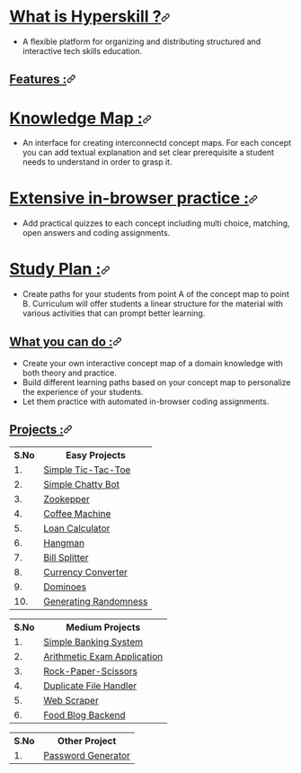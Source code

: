 <html lang="en">
<head>
  <meta charset="UTF-8">
  <meta http-equiv="X-UA-Compatible" content="IE=edge">
  <meta name="viewport" content="width=device-width, initial-scale=1.0">
  <title>Hyperskill.org</title>
</head>
<body>
<h1 tabindex="-1" id="user-content-what-is-hyperskill-" dir="auto"><a class="heading-link" href="#what-is-hyperskill-">What is Hyperskill ?<svg class="octicon octicon-link" viewBox="0 0 16 16" version="1.1" width="16" height="16" aria-hidden="true"><path d="m7.775 3.275 1.25-1.25a3.5 3.5 0 1 1 4.95 4.95l-2.5 2.5a3.5 3.5 0 0 1-4.95 0 .751.751 0 0 1 .018-1.042.751.751 0 0 1 1.042-.018 1.998 1.998 0 0 0 2.83 0l2.5-2.5a2.002 2.002 0 0 0-2.83-2.83l-1.25 1.25a.751.751 0 0 1-1.042-.018.751.751 0 0 1-.018-1.042Zm-4.69 9.64a1.998 1.998 0 0 0 2.83 0l1.25-1.25a.751.751 0 0 1 1.042.018.751.751 0 0 1 .018 1.042l-1.25 1.25a3.5 3.5 0 1 1-4.95-4.95l2.5-2.5a3.5 3.5 0 0 1 4.95 0 .751.751 0 0 1-.018 1.042.751.751 0 0 1-1.042.018 1.998 1.998 0 0 0-2.83 0l-2.5 2.5a1.998 1.998 0 0 0 0 2.83Z"></path></svg></a></h1>
<ul dir="auto">
<li>A flexible platform for organizing and distributing structured and interactive tech skills education.</li>
</ul>
<h2 tabindex="-1" id="user-content-features-" dir="auto"><a class="heading-link" href="#features-">Features :<svg class="octicon octicon-link" viewBox="0 0 16 16" version="1.1" width="16" height="16" aria-hidden="true"><path d="m7.775 3.275 1.25-1.25a3.5 3.5 0 1 1 4.95 4.95l-2.5 2.5a3.5 3.5 0 0 1-4.95 0 .751.751 0 0 1 .018-1.042.751.751 0 0 1 1.042-.018 1.998 1.998 0 0 0 2.83 0l2.5-2.5a2.002 2.002 0 0 0-2.83-2.83l-1.25 1.25a.751.751 0 0 1-1.042-.018.751.751 0 0 1-.018-1.042Zm-4.69 9.64a1.998 1.998 0 0 0 2.83 0l1.25-1.25a.751.751 0 0 1 1.042.018.751.751 0 0 1 .018 1.042l-1.25 1.25a3.5 3.5 0 1 1-4.95-4.95l2.5-2.5a3.5 3.5 0 0 1 4.95 0 .751.751 0 0 1-.018 1.042.751.751 0 0 1-1.042.018 1.998 1.998 0 0 0-2.83 0l-2.5 2.5a1.998 1.998 0 0 0 0 2.83Z"></path></svg></a></h2>
<h1 tabindex="-1" id="user-content-knowledge-map-" dir="auto"><a class="heading-link" href="#knowledge-map-">Knowledge Map :<svg class="octicon octicon-link" viewBox="0 0 16 16" version="1.1" width="16" height="16" aria-hidden="true"><path d="m7.775 3.275 1.25-1.25a3.5 3.5 0 1 1 4.95 4.95l-2.5 2.5a3.5 3.5 0 0 1-4.95 0 .751.751 0 0 1 .018-1.042.751.751 0 0 1 1.042-.018 1.998 1.998 0 0 0 2.83 0l2.5-2.5a2.002 2.002 0 0 0-2.83-2.83l-1.25 1.25a.751.751 0 0 1-1.042-.018.751.751 0 0 1-.018-1.042Zm-4.69 9.64a1.998 1.998 0 0 0 2.83 0l1.25-1.25a.751.751 0 0 1 1.042.018.751.751 0 0 1 .018 1.042l-1.25 1.25a3.5 3.5 0 1 1-4.95-4.95l2.5-2.5a3.5 3.5 0 0 1 4.95 0 .751.751 0 0 1-.018 1.042.751.751 0 0 1-1.042.018 1.998 1.998 0 0 0-2.83 0l-2.5 2.5a1.998 1.998 0 0 0 0 2.83Z"></path></svg></a></h1>
<ul dir="auto">
<li>An interface for creating interconnectd concept maps. For each concept you can add textual explanation and set clear prerequisite a student needs to understand in order to grasp it.</li>
</ul>
<h1 tabindex="-1" id="user-content-extensive-in-browser-practice-" dir="auto"><a class="heading-link" href="#extensive-in-browser-practice-">Extensive in-browser practice :<svg class="octicon octicon-link" viewBox="0 0 16 16" version="1.1" width="16" height="16" aria-hidden="true"><path d="m7.775 3.275 1.25-1.25a3.5 3.5 0 1 1 4.95 4.95l-2.5 2.5a3.5 3.5 0 0 1-4.95 0 .751.751 0 0 1 .018-1.042.751.751 0 0 1 1.042-.018 1.998 1.998 0 0 0 2.83 0l2.5-2.5a2.002 2.002 0 0 0-2.83-2.83l-1.25 1.25a.751.751 0 0 1-1.042-.018.751.751 0 0 1-.018-1.042Zm-4.69 9.64a1.998 1.998 0 0 0 2.83 0l1.25-1.25a.751.751 0 0 1 1.042.018.751.751 0 0 1 .018 1.042l-1.25 1.25a3.5 3.5 0 1 1-4.95-4.95l2.5-2.5a3.5 3.5 0 0 1 4.95 0 .751.751 0 0 1-.018 1.042.751.751 0 0 1-1.042.018 1.998 1.998 0 0 0-2.83 0l-2.5 2.5a1.998 1.998 0 0 0 0 2.83Z"></path></svg></a></h1>
<ul dir="auto">
<li>Add practical quizzes to each concept including multi choice, matching, open answers and coding assignments.</li>
</ul>
<h1 tabindex="-1" id="user-content-study-plan-" dir="auto"><a class="heading-link" href="#study-plan-">Study Plan :<svg class="octicon octicon-link" viewBox="0 0 16 16" version="1.1" width="16" height="16" aria-hidden="true"><path d="m7.775 3.275 1.25-1.25a3.5 3.5 0 1 1 4.95 4.95l-2.5 2.5a3.5 3.5 0 0 1-4.95 0 .751.751 0 0 1 .018-1.042.751.751 0 0 1 1.042-.018 1.998 1.998 0 0 0 2.83 0l2.5-2.5a2.002 2.002 0 0 0-2.83-2.83l-1.25 1.25a.751.751 0 0 1-1.042-.018.751.751 0 0 1-.018-1.042Zm-4.69 9.64a1.998 1.998 0 0 0 2.83 0l1.25-1.25a.751.751 0 0 1 1.042.018.751.751 0 0 1 .018 1.042l-1.25 1.25a3.5 3.5 0 1 1-4.95-4.95l2.5-2.5a3.5 3.5 0 0 1 4.95 0 .751.751 0 0 1-.018 1.042.751.751 0 0 1-1.042.018 1.998 1.998 0 0 0-2.83 0l-2.5 2.5a1.998 1.998 0 0 0 0 2.83Z"></path></svg></a></h1>
<ul dir="auto">
<li>Create paths for your students from point A of the concept map to point B. Curriculum will offer students a linear structure for the material with various activities that can prompt better learning.</li>
</ul>
<h2 tabindex="-1" id="user-content-what-you-can-do-" dir="auto"><a class="heading-link" href="#what-you-can-do-">What you can do :<svg class="octicon octicon-link" viewBox="0 0 16 16" version="1.1" width="16" height="16" aria-hidden="true"><path d="m7.775 3.275 1.25-1.25a3.5 3.5 0 1 1 4.95 4.95l-2.5 2.5a3.5 3.5 0 0 1-4.95 0 .751.751 0 0 1 .018-1.042.751.751 0 0 1 1.042-.018 1.998 1.998 0 0 0 2.83 0l2.5-2.5a2.002 2.002 0 0 0-2.83-2.83l-1.25 1.25a.751.751 0 0 1-1.042-.018.751.751 0 0 1-.018-1.042Zm-4.69 9.64a1.998 1.998 0 0 0 2.83 0l1.25-1.25a.751.751 0 0 1 1.042.018.751.751 0 0 1 .018 1.042l-1.25 1.25a3.5 3.5 0 1 1-4.95-4.95l2.5-2.5a3.5 3.5 0 0 1 4.95 0 .751.751 0 0 1-.018 1.042.751.751 0 0 1-1.042.018 1.998 1.998 0 0 0-2.83 0l-2.5 2.5a1.998 1.998 0 0 0 0 2.83Z"></path></svg></a></h2>
<ul dir="auto">
<li>Create your own interactive concept map of a domain knowledge with both theory and practice.</li>
<li>Build different learning paths based on your concept map to personalize the experience of your students.</li>
<li>Let them practice with automated in-browser coding assignments.</li>
</ul>
<h2 tabindex="-1" id="user-content-projects-" dir="auto"><a class="heading-link" href="#projects-">Projects :<svg class="octicon octicon-link" viewBox="0 0 16 16" version="1.1" width="16" height="16" aria-hidden="true"><path d="m7.775 3.275 1.25-1.25a3.5 3.5 0 1 1 4.95 4.95l-2.5 2.5a3.5 3.5 0 0 1-4.95 0 .751.751 0 0 1 .018-1.042.751.751 0 0 1 1.042-.018 1.998 1.998 0 0 0 2.83 0l2.5-2.5a2.002 2.002 0 0 0-2.83-2.83l-1.25 1.25a.751.751 0 0 1-1.042-.018.751.751 0 0 1-.018-1.042Zm-4.69 9.64a1.998 1.998 0 0 0 2.83 0l1.25-1.25a.751.751 0 0 1 1.042.018.751.751 0 0 1 .018 1.042l-1.25 1.25a3.5 3.5 0 1 1-4.95-4.95l2.5-2.5a3.5 3.5 0 0 1 4.95 0 .751.751 0 0 1-.018 1.042.751.751 0 0 1-1.042.018 1.998 1.998 0 0 0-2.83 0l-2.5 2.5a1.998 1.998 0 0 0 0 2.83Z"></path></svg></a></h2>
<table>
  <tbody><tr>
    <th>S.No</th>
    <th>Easy Projects</th>
  </tr>
  <tr>
    <td>1.</td>
    <td><a href="https://github.com/Mathesh099/Tic-Tac-Toe.git">Simple Tic-Tac-Toe</a></td>
  </tr>
  <tr>
    <td>2.</td>
    <td><a href="https://github.com/Mathesh099/Simple-Chatty-Bot.git">Simple Chatty Bot</a></td>
  </tr>
  <tr>
    <td>3.</td>
    <td><a href="https://github.com/Mathesh099/Zookeeper.git">Zookepper</a></td>
  </tr>
  <tr>
    <td>4.</td>
    <td><a href="https://github.com/Mathesh099/Coffee-Machine.git">Coffee Machine</a></td>
  </tr>
  <tr>
    <td>5.</td>
    <td><a href="https://github.com/Mathesh099/Loan-Calculator.git">Loan Calculator</a></td>
  </tr>
  <tr>
    <td>6.</td>
    <td><a href="https://github.com/Mathesh099/Hangman.git">Hangman</a></td>
  </tr>
  <tr>
    <td>7.</td>
    <td><a href="https://github.com/Mathesh099/Bill-Splitter.git">Bill Splitter</a></td>
  </tr>
  <tr>
    <td>8.</td>
    <td><a href="https://github.com/Mathesh099/Currency-Converter.git">Currency Converter</a></td>
  </tr>
  <tr>
    <td>9.</td>
    <td><a href="https://github.com/Mathesh099/Dominoes.git">Dominoes</a></td>
  </tr>
  <tr>
    <td>10.</td>
    <td><a href="https://github.com/Mathesh099/Generating-Randomness.git">Generating Randomness</a></td>
  </tr>
</tbody></table>  
<table>
  <tbody><tr>
    <th>S.No</th>
    <th>Medium Projects</th>
  </tr>
  <tr>
    <td>1.</td>
    <td><a href="https://github.com/Mathesh099/Simple-Banking-System.git">Simple Banking System</a></td>
  </tr>
  <tr>
    <td>2.</td>
    <td><a href="https://github.com/Mathesh099/Arithmetic-Exam-Application.git">Arithmetic Exam Application</a></td>
  </tr>
  <tr>
    <td>3.</td>
    <td><a href="https://github.com/Mathesh099/Rock-Paper-Scissors.git">Rock-Paper-Scissors</a></td>
  </tr>
  <tr>
    <td>4.</td>
    <td><a href="https://github.com/Mathesh099/Duplicate-File-Handler.git">Duplicate File Handler</a></td>
  </tr>
  <tr>
    <td>5.</td>
    <td><a href="https://github.com/Mathesh099/Web-Scraper.git">Web Scraper</a></td>
  </tr>
  <tr>
    <td>6.</td>
    <td><a href="https://github.com/Mathesh099/Food-Blog-Backend.git">Food Blog Backend</a></td>
  </tr>
</tbody></table>
<table>
  <tbody><tr>
    <th>S.No</th>
    <th>Other Project</th>
  </tr>
  <tr>
    <td>1.</td>
    <td><a href="https://github.com/Mathesh099/Password-Generator.git">Password Generator</a></td>
  </tr>
</tbody></table>
</article>
          </div>
      </div>

  </readme-toc>
</body>
</html>
